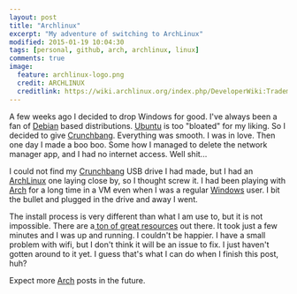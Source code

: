 ```yaml
---
layout: post
title: "Archlinux"
excerpt: "My adventure of switching to ArchLinux"
modified: 2015-01-19 10:04:30
tags: [personal, github, arch, archlinux, linux]
comments: true
image:
  feature: archlinux-logo.png
  credit: ARCHLINUX
  creditlink: https://wiki.archlinux.org/index.php/DeveloperWiki:TrademarkPolicy
---
```


<span class="fafa-linux"></span> A few weeks ago I decided to drop <span class="fa-windows"></span> Windows for good. I've always been a fan of [Debian](http://www.debian.org) based distributions. [Ubuntu](http://www.ubuntu.com) is too "bloated" for my liking. So I decided to give [Crunchbang](http://www.crunchbang.com). Everything was smooth. I was in love. Then one day I made a boo boo. Some how I managed to delete the network manager app, and I had no internet access. Well shit... 

I could not find my [Crunchbang](http://www.crunchbang.com) USB drive I had made, but I had an [ArchLinux](http://www.archlinux.org) one laying close by, so I thought screw it. I had been playing with [Arch](http://www.archlinux.org) for a long time in a VM even when I was a regular [Windows](http://www.microsoft.com) user. I bit the bullet and plugged in the drive and away I went. 

The install process is very different than what I am use to, but it is not impossible. There are a[ ton of great resources](http://www.google.com) out there.  It took just a few minutes and I was up and running. I couldn't be happier. I have a small problem with wifi, but I don't think it will be an issue to fix. I just haven't gotten around to it yet. I guess that's what I can do when I finish this post, huh?

Expect more [Arch](http://www.archlinux.org) posts in the future.